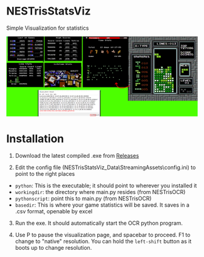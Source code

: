 # NESTrisStatsViz
Simple Visualization for statistics

![Image](https://raw.githubusercontent.com/alex-ong/NESTrisStatsViz/master/Preview.png)

# Installation

1) Download the latest compiled .exe from [Releases](https://github.com/alex-ong/NESTrisStatsViz/releases)

2) Edit the config file (NESTrisStatsViz_Data\StreamingAssets\config.ini) to point to the right places
 - `python`: This is the executable; it should point to wherever you installed it
 - `workingdir`:  the directory where main.py resides (from NESTrisOCR)
 - `pythonscript`: point this to main.py (from NESTrisOCR)
 - `basedir`: This is where your game statistics will be saved. It saves in a .csv format, openable by excel
 
3) Run the exe. It should automatically start the OCR python program.

4) Use P to pause the visualization page, and spacebar to proceed. F1 to change to "native" resolution. You can hold the `left-shift` button as it boots up to change resolution.
